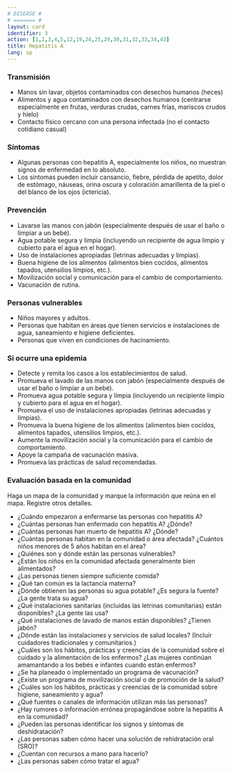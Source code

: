 ```yaml
---
# DISEASE #
# ======= #
layout: card
identifier: 3
action: [1,2,3,4,5,12,19,24,25,29,30,31,32,33,34,43]
title: Hepatitis A
lang: sp
---
```


### Transmisión

- Manos sin lavar, objetos contaminados con desechos humanos (heces)
- Alimentos y agua contaminados con desechos humanos (centrarse especialmente en frutas, verduras crudas, carnes frías, mariscos crudos y hielo)
- Contacto físico cercano con una persona infectada (no el contacto cotidiano casual)

### Síntomas

- Algunas personas con hepatitis A, especialmente los niños, no muestran signos de enfermedad en lo absoluto.
- Los síntomas pueden incluir cansancio, fiebre, pérdida de apetito, dolor de estómago, náuseas, orina oscura y coloración amarillenta de la piel o del blanco de los ojos (ictericia).

### Prevención

- Lavarse las manos con jabón (especialmente después de usar el baño o limpiar a un bebé).
- Agua potable segura y limpia (incluyendo un recipiente de agua limpio y cubierto para el agua en el hogar).
- Uso de instalaciones apropiadas (letrinas adecuadas y limpias).
- Buena higiene de los alimentos (alimentos bien cocidos, alimentos tapados, utensilios limpios, etc.).
- Movilización social y comunicación para el cambio de comportamiento.
- Vacunación de rutina.

### Personas vulnerables

- Niños mayores y adultos.
- Personas que habitan en áreas que tienen servicios e instalaciones de agua, saneamiento e higiene deficientes.
- Personas que viven en condiciones de hacinamiento.

### Si ocurre una epidemia

- Detecte y remita los casos a los establecimientos de salud.
- Promueva el lavado de las manos con jabón (especialmente después de usar el baño o limpiar a un bebé).
- Promueva agua potable segura y limpia (incluyendo un recipiente limpio y cubierto para el agua en el hogar).
- Promueva el uso de instalaciones apropiadas (letrinas adecuadas y limpias). 
- Promueva la buena higiene de los alimentos (alimentos bien cocidos, alimentos tapados, utensilios limpios, etc.).
- Aumente la movilización social y la comunicación para el cambio de comportamiento.
- Apoye la campaña de vacunación masiva.
- Promueva las prácticas de salud recomendadas.

### Evaluación basada en la comunidad

Haga un mapa de la comunidad y marque la información que reúna en el mapa. Registre otros detalles.
- ¿Cuándo empezaron a enfermarse las personas con hepatitis A? 
- ¿Cuántas personas han enfermado con hepatitis A? ¿Dónde?
- ¿Cuántas personas han muerto de hepatitis A? ¿Dónde?
- ¿Cuántas personas habitan en la comunidad o área afectada? ¿Cuántos niños menores de 5 años habitan en el área?
- ¿Quiénes son y dónde están las personas vulnerables?
- ¿Están los niños en la comunidad afectada generalmente bien alimentados?
- ¿Las personas tienen siempre suficiente comida?
- ¿Qué tan común es la lactancia materna?
- ¿Dónde obtienen las personas su agua potable? ¿Es segura la fuente? ¿La gente trata su agua?
- ¿Qué instalaciones sanitarias (incluidas las letrinas comunitarias) están disponibles? ¿La gente las usa?
- ¿Qué instalaciones de lavado de manos están disponibles? ¿Tienen jabón? 
- ¿Dónde están las instalaciones y servicios de salud locales? (Incluir cuidadores tradicionales y comunitarios.)
- ¿Cuáles son los hábitos, prácticas y creencias de la comunidad sobre el cuidado y la alimentación de los enfermos? ¿Las mujeres continúan amamantando a los bebés e infantes cuando están enfermos?
- ¿Se ha planeado o implementado un programa de vacunación?
- ¿Existe un programa de movilización social o de promoción de la salud?
- ¿Cuáles son los hábitos, prácticas y creencias de la comunidad sobre higiene, saneamiento y agua?
- ¿Qué fuentes o canales de información utilizan más las personas?
- ¿Hay rumores o información errónea propagándose sobre la hepatitis A en la comunidad? 
- ¿Pueden las personas identificar los signos y síntomas de deshidratación?
- ¿Las personas saben cómo hacer una solución de rehidratación oral (SRO)?
- ¿Cuentan con recursos a mano para hacerlo?
- ¿Las personas saben cómo tratar el agua?
